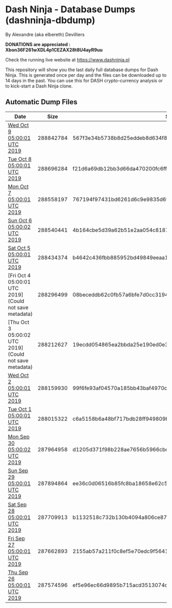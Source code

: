 # Dash Ninja - Database Dumps (dashninja-dbdump)
By Alexandre (aka elbereth) Devilliers

**DONATIONS are appreciated : Xbon36F261wXDL4p1CEZAX28t8U4ayR9uu**

Check the running live website at https://www.dashninja.pl

This repository will show you the last daily full database dumps for Dash Ninja. This is generated once per day and the files can be downloaded up to 14 days in the past.
You can use this for DASH crypto-currency analysis or to kick-start a Dash Ninja clone.


## Automatic Dump Files
| Date | Size | SHA256 |
|--|--|--|
| [Wed Oct  9 05:00:01 UTC 2019](https://transfer.sh/ZSeDx/dashninja-dbdump-20191009070001.tar.bz2) | 288842784 | 567f3e34b5738b8d25eddeb8d634f818d1e6758175dc048bd982d441cebeff2c | 
| [Tue Oct  8 05:00:01 UTC 2019](https://transfer.sh/jJ3WZ/dashninja-dbdump-20191008070001.tar.bz2) | 288696284 | f21d6a69db12bb3d66da470200fc6fff3cf93d12c896a638dc1c13e11f29abf9 | 
| [Mon Oct  7 05:00:01 UTC 2019](https://transfer.sh/difFp/dashninja-dbdump-20191007070001.tar.bz2) | 288558197 | 767194f97431bd6261d6c9e9835d69b5118e7ac58e13c16404b2c77f9971a9ed | 
| [Sun Oct  6 05:00:02 UTC 2019](https://transfer.sh/UFb19/dashninja-dbdump-20191006070002.tar.bz2) | 288540441 | 4b164cbe5d39a62b51e2aa054c818761b0a53cb4e69654b0d48395960486559e | 
| [Sat Oct  5 05:00:01 UTC 2019](https://transfer.sh/XeD4v/dashninja-dbdump-20191005070001.tar.bz2) | 288434374 | b4642c436fbb885952bd49849eeaa1499c6f4e56d07088b66fe66433bfefb4a6 | 
| [Fri Oct  4 05:00:01 UTC 2019](Could not save metadata) | 288296499 | 08beceddb62c0fb57a6bfe7d0cc31948a82949152a9d81f7d899fc1a973b9fbc | 
| [Thu Oct  3 05:00:02 UTC 2019](Could not save metadata) | 288212627 | 19ecdd054865ea2bbda25e190ed0e38e30a634d9b2c27982a07a2ef86d34e35f | 
| [Wed Oct  2 05:00:01 UTC 2019](https://transfer.sh/T4bQ5/dashninja-dbdump-20191002070001.tar.bz2) | 288159930 | 99f6fe93af04570a185bb43baf4970ccf85bf5363a63eef74fa414a823a02953 | 
| [Tue Oct  1 05:00:01 UTC 2019](https://transfer.sh/1kBgu/dashninja-dbdump-20191001070001.tar.bz2) | 288015322 | c6a5158b6a48bf717bdb28ff949809b3d8dd95c5d2a281907ffff8b46d195a42 | 
| [Mon Sep 30 05:00:02 UTC 2019](https://transfer.sh/2lO4V/dashninja-dbdump-20190930070002.tar.bz2) | 287964958 | d1205d371f98b228ae7656b5966cbce03bb3ead7d91f7a9ff5a0ac6fea3eb369 | 
| [Sun Sep 29 05:00:01 UTC 2019]() | 287894864 | ee36c0d06516b85fc8ba18658e62c5fcc1afe42877e083867dce1e90f40e7917 | 
| [Sat Sep 28 05:00:01 UTC 2019](https://transfer.sh/5wdft/dashninja-dbdump-20190928070001.tar.bz2) | 287709913 | b1132518c732b130b4094a806ce879ff6cb90739d915a49ef863bac58abe64f8 | 
| [Fri Sep 27 05:00:01 UTC 2019](https://transfer.sh/B9DMO/dashninja-dbdump-20190927070001.tar.bz2) | 287662893 | 2155ab57a211f0c8ef5e70edc9f5641a9bbd450132101c608fe2921815554100 | 
| [Thu Sep 26 05:00:01 UTC 2019](https://transfer.sh/kgJXg/dashninja-dbdump-20190926070001.tar.bz2) | 287574596 | ef5e96ec66d9895b715acd3513074d66181b204588ecee78b1098717311b1f5e | 
